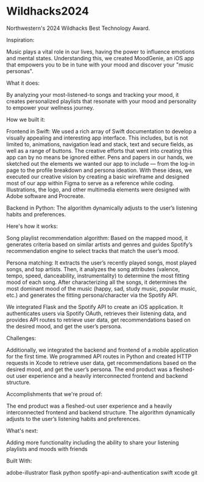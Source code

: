 # Wildhacks2024
Northwestern's 2024 Wildhacks Best Technology Award.

Inspiration:

Music plays a vital role in our lives, having the power to influence emotions and mental states. Understanding this, we created MoodGenie, an iOS app that empowers you to be in tune with your mood and discover your "music personas".

What it does:

By analyzing your most-listened-to songs and tracking your mood, it creates personalized playlists that resonate with your mood and personality to empower your wellness journey.

How we built it:

Frontend in Swift: We used a rich array of Swift documentation to develop a visually appealing and interesting app interface. This includes, but is not limited to, animations, navigation lead and stack, text and secure fields, as well as a range of buttons. The creative efforts that went into creating this app can by no means be ignored either. Pens and papers in our hands, we sketched out the elements we wanted our app to include — from the log-in page to the profile breakdown and persona ideation. With these ideas, we executed our creative vision by creating a basic wireframe and designed most of our app within Figma to serve as a reference while coding. Illustrations, the logo, and other multimedia elements were designed with Adobe software and Procreate. 

Backend in Python:
The algorithm dynamically adjusts to the user’s listening habits and preferences. 

Here's how it works:

Song playlist recommendation algorithm: Based on the mapped mood, it generates criteria based on similar artists and genres and guides Spotify’s recommendation engine to select tracks that match the user’s mood.

Persona matching: It extracts the user’s recently played songs, most played songs, and top artists. Then, it analyzes the song attributes (valence, tempo, speed, danceability, instrumentality) to determine the most fitting mood of each song. After characterizing all the songs, it determines the most dominant mood of the music (happy, sad, study music, popular music, etc.) and generates the fitting persona/character via the Spotify API.

We integrated Flask and the Spotify API to create an iOS application. It authenticates users via Spotify OAuth, retrieves their listening data, and provides API routes to retrieve user data, get recommendations based on the desired mood, and get the user’s persona.

Challenges:

Additionally, we integrated the backend and frontend of a mobile application for the first time. We programmed API routes in Python and created HTTP requests in Xcode to retrieve user data, get recommendations based on the desired mood, and get the user’s persona. The end product was a fleshed-out user experience and a heavily interconnected frontend and backend structure.

Accomplishments that we're proud of:

The end product was a fleshed-out user experience and a heavily interconnected frontend and backend structure. The algorithm dynamically adjusts to the user’s listening habits and preferences.

What's next:

Adding more functionality including the ability to share your listening playlists and moods with friends

Built With:

adobe-illustrator
flask
python
spotify-api-and-authentication
swift
xcode
git

